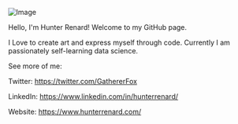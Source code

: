 ![Image](https://res.cloudinary.com/dgh7x2bgq/image/upload/v1594750786/0_aaxgdm.jpg)

Hello, I'm Hunter Renard! Welcome to my GitHub page.

I Love to create art and express myself through code. Currently I am passionately self-learning data science.

See more of me:

Twitter: https://twitter.com/GathererFox

LinkedIn: https://www.linkedin.com/in/hunterrenard/

Website: https://www.hunterrenard.com/
